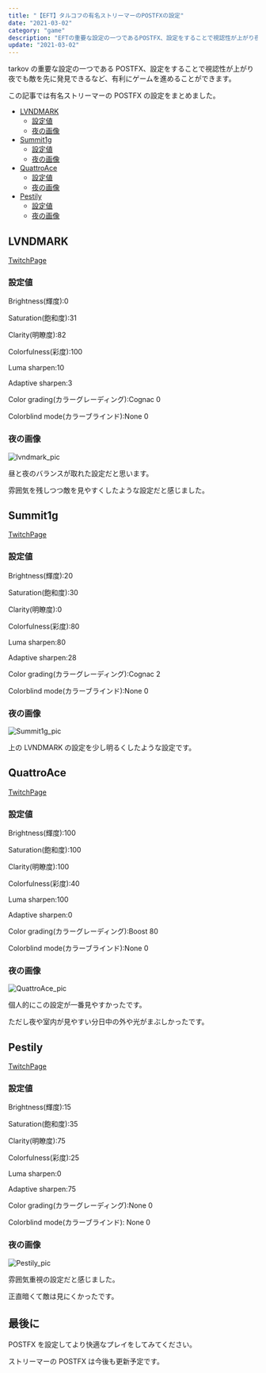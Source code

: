 ```yaml
---
title: "【EFT】タルコフの有名ストリーマーのPOSTFXの設定"
date: "2021-03-02"
category: "game"
description: "EFTの重要な設定の一つであるPOSTFX、設定をすることで視認性が上がり夜でも敵を先に発見できるなど、有利にゲームを進めることができます。この記事では有名ストリーマーのPOSTFXの設定をまとめました。"
update: "2021-03-02"
---
```


<!-- descriptionは100文字前後 -->

tarkov の重要な設定の一つである POSTFX、設定をすることで視認性が上がり夜でも敵を先に発見できるなど、有利にゲームを進めることができます。

この記事では有名ストリーマーの POSTFX の設定をまとめました。

- [LVNDMARK](#lvndmark)
  - [設定値](#設定値)
  - [夜の画像](#夜の画像)
- [Summit1g](#summit1g)
  - [設定値](#設定値-1)
  - [夜の画像](#夜の画像-1)
- [QuattroAce](#quattroace)
  - [設定値](#設定値-2)
  - [夜の画像](#夜の画像-2)
- [Pestily](#pestily)
  - [設定値](#設定値-3)
  - [夜の画像](#夜の画像-3)

## LVNDMARK

[TwitchPage](https://www.twitch.tv/lvndmark)

### 設定値

Brightness(輝度):0

Saturation(飽和度):31

Clarity(明瞭度):82

Colorfulness(彩度):100

Luma sharpen:10

Adaptive sharpen:3

Color grading(カラーグレーディング):Cognac 0

Colorblind mode(カラーブラインド):None 0

### 夜の画像

<img src="/blogpic/eft-postfx/lvndmark.png" alt="lvndmark_pic">

昼と夜のバランスが取れた設定だと思います。

雰囲気を残しつつ敵を見やすくしたような設定だと感じました。

## Summit1g

[TwitchPage](https://www.twitch.tv/summit1g)

### 設定値

Brightness(輝度):20

Saturation(飽和度):30

Clarity(明瞭度):0

Colorfulness(彩度):80

Luma sharpen:80

Adaptive sharpen:28

Color grading(カラーグレーディング):Cognac 2

Colorblind mode(カラーブラインド):None 0

### 夜の画像

<img src="/blogpic/eft-postfx/Summit1g.png" alt="Summit1g_pic">

上の LVNDMARK の設定を少し明るくしたような設定です。

## QuattroAce

[TwitchPage](https://www.twitch.tv/quattroace)

### 設定値

Brightness(輝度):100

Saturation(飽和度):100

Clarity(明瞭度):100

Colorfulness(彩度):40

Luma sharpen:100

Adaptive sharpen:0

Color grading(カラーグレーディング):Boost 80

Colorblind mode(カラーブラインド):None 0

### 夜の画像

<img src="/blogpic/eft-postfx/QuattroAce.png" alt="QuattroAce_pic">

個人的にこの設定が一番見やすかったです。

ただし夜や室内が見やすい分日中の外や光がまぶしかったです。

## Pestily

[TwitchPage](https://www.twitch.tv/pestily)

### 設定値

Brightness(輝度):15

Saturation(飽和度):35

Clarity(明瞭度):75

Colorfulness(彩度):25

Luma sharpen:0

Adaptive sharpen:75

Color grading(カラーグレーディング):None 0

Colorblind mode(カラーブラインド): None 0

### 夜の画像

<img src="/blogpic/eft-postfx/Pestily.png" alt="Pestily_pic">

雰囲気重視の設定だと感じました。

正直暗くて敵は見にくかったです。

## 最後に

POSTFX を設定してより快適なプレイをしてみてください。

ストリーマーの POSTFX は今後も更新予定です。
